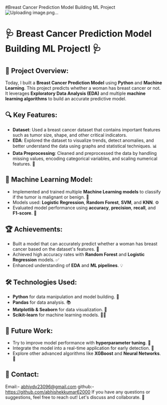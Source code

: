 #Breast Cancer Prediction Model Building ML Project
![Uploading image.png…]()


# 🩺 Breast Cancer Prediction Model Building ML Projectl 🩺

## 🚀 Project Overview:
Today, I built a **Breast Cancer Prediction Model** using **Python** and **Machine Learning**. This project predicts whether a woman has breast cancer or not. It leverages **Exploratory Data Analysis (EDA)** and multiple **machine learning algorithms** to build an accurate predictive model.

## 🔍 Key Features:
- **Dataset**: Used a breast cancer dataset that contains important features such as tumor size, shape, and other critical indicators.
- **EDA**: Explored the dataset to visualize trends, detect anomalies, and better understand the data using graphs and statistical techniques. 📊
- **Data Preprocessing**: Cleaned and preprocessed the data by handling missing values, encoding categorical variables, and scaling numerical features. 🧹
  
## 🔬 Machine Learning Model:
- Implemented and trained multiple **Machine Learning models** to classify if the tumor is malignant or benign. 🤖
- Models used: **Logistic Regression**, **Random Forest**, **SVM**, and **KNN**. ⚙️
- Evaluated model performance using **accuracy**, **precision**, **recall**, and **F1-score**. 🎯
  
## 🏆 Achievements:
- Built a model that can accurately predict whether a woman has breast cancer based on the dataset's features. 🎉
- Achieved high accuracy rates with **Random Forest** and **Logistic Regression** models. ✅
- Enhanced understanding of **EDA** and **ML pipelines**. 💡

## 🛠️ Technologies Used:
- **Python** for data manipulation and model building. 🐍
- **Pandas** for data analysis. 📚
- **Matplotlib & Seaborn** for data visualization. 🎨
- **Scikit-learn** for machine learning models. 🧑‍💻

## 🌟 Future Work:
- Try to improve model performance with **hyperparameter tuning**. 🔧
- Integrate the model into a real-time application for early detection. 📱
- Explore other advanced algorithms like **XGBoost** and **Neural Networks**. 🧠

## 💬 Contact:
Email:- abhiydv23096@gmail.com
github:- https://github.com/abhishekkumar62000
If you have any questions or suggestions, feel free to reach out! Let's discuss and collaborate. 🤝


